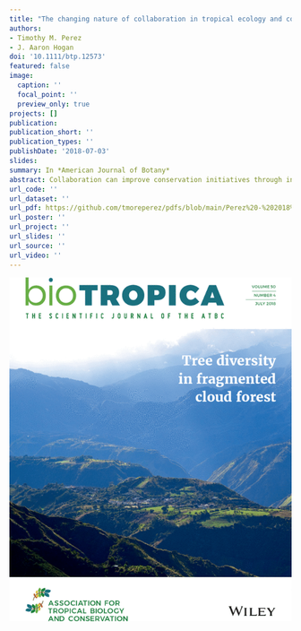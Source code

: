 ```yaml
---
title: "The changing nature of collaboration in tropical ecology and conservation"
authors:
- Timothy M. Perez
- J. Aaron Hogan
doi: '10.1111/btp.12573'
featured: false
image:
  caption: ''
  focal_point: ''
  preview_only: true
projects: []
publication: 
publication_short: ''
publication_types: ''
publishDate: '2018-07-03'
slides:
summary: In *American Journal of Botany*
abstract: Collaboration can improve conservation initiatives through increases in article impact and by building scientific understating required for conservation practice. We investigated temporal trends in collaboration in the tropical ecology and conservation literature by examining patterns of authorship for 2271 articles published from 2000 to 2016 in Biotropica and the Journal of Tropical Ecology. Consistent with trends in other studies and scientific disciplines, we found that the number of authors per article increased from 2.6 in 2000 to 4.2 in 2015 using a generalized linear model (glm). We modeled changes in multinational collaboration in articles using a glm and found that the mean number of author-affiliated countries increased from 1.3 (0.6 SD) to 1.7 (0.8 SD) over time and that increases were best explained by the number of authors per article. The proportion of authors based in tropical countries increased, but the probability of tropical–extratropical collaboration did not and was best explained solely by the number of authors per article. Overall, our analyses sug- gest that only certain types of collaboration are increasing and that these increases coincide with a general increase in the number of authors per article. Such changes in author numbers and collaboration could be the result of increased data sharing, changes in the scope of research questions, changes in authorship criteria, or scientific migration. We encourage tropical conservation scientists continue to build collaborative ties, particularly with researchers based in underrepresented tropical countries, to ensure that tropical ecology and conservation remains inclusive and effective.
url_code: ''
url_dataset: ''
url_pdf: https://github.com/tmoreperez/pdfs/blob/main/Perez%20-%202018%20-%20The%20changing%20nature%20of%20collaboration%20in%20tropical%20ecology%20and%20conservation.pdf
url_poster: ''
url_project: ''
url_slides: ''
url_source: ''
url_video: ''
---
```

![Figure 1](featured.png)
<br><br><br>
